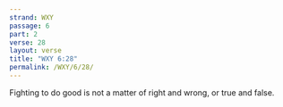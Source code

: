 ```yaml
---
strand: WXY
passage: 6
part: 2
verse: 28
layout: verse
title: "WXY 6:28"
permalink: /WXY/6/28/
---
```

Fighting to do good is not a matter of right and wrong, or true and false.
